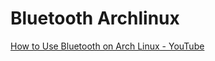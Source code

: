 # Bluetooth Archlinux

[How to Use Bluetooth on Arch Linux - YouTube](https://www.youtube.com/watch?v=rOL-T31l0lQ)